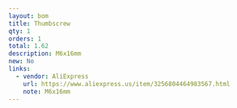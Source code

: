```yaml
---
layout: bom
title: Thumbscrew
qty: 1
orders: 1
total: 1.62
description: M6x16mm
new: No
links:
  - vendor: AliExpress
    url: https://www.aliexpress.us/item/3256804464983567.html
    note: M6x16mm
---
```

